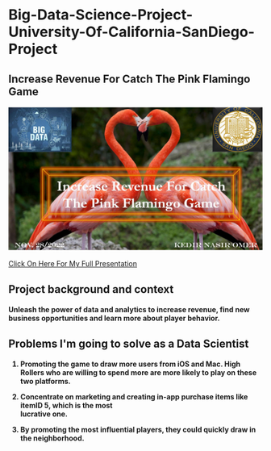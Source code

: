 # Big-Data-Science-Project-University-Of-California-SanDiego-Project 

<h2>
Increase Revenue For Catch The Pink Flamingo Game
</h2>

<p align="center">
<img src="https://github.com/kedibeki/Increase-Revenue-For-Catch-The-Pink-Flamingo-Game/blob/main/My%20Cover%20Image.jpg" alt=""/>
</p>

[Click On Here For My Full Presentation](https://github.com/kedibeki/Increase-Revenue-For-Catch-The-Pink-Flamingo-Game/blob/main/Kedir_Omer_Increase_Revenue_For%20Catch_The_Pink_%20_Flamingo_Game_UC%20SanDiego.pdf)
 
<h2>
Project background and context
</h2>

 <h4>
Unleash the power of data and analytics to increase revenue, find new business opportunities and learn more about player behavior.
 </h4>

<h2>
Problems I'm going to solve as a Data Scientist
</h2>

<h4>
 
1. Promoting the game to draw more users from iOS and Mac. High Rollers who    are willing to spend 
   more are more likely to play on these two platforms.


2. Concentrate on marketing and creating in-app purchase items like itemID 5,  which is the most  
   lucrative one.

3. By promoting the most influential players, they could quickly draw in the neighborhood.
</h4>

